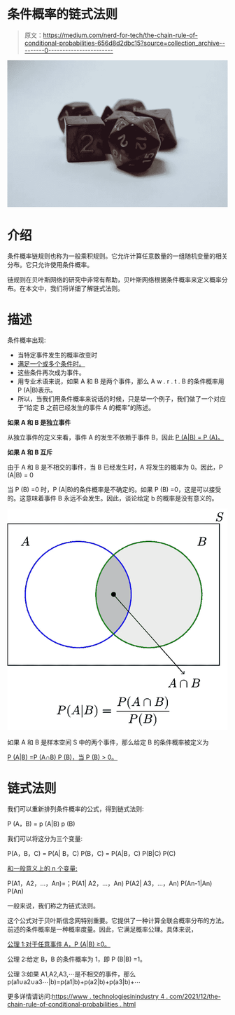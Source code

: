 # 条件概率的链式法则

> 原文：<https://medium.com/nerd-for-tech/the-chain-rule-of-conditional-probabilities-656d8d2dbc15?source=collection_archive---------0----------------------->

![](img/2f6121123b82bfc32f81a6f6d6307708.png)

# 介绍

条件概率链规则也称为一般乘积规则。它允许计算任意数量的一组随机变量的相关分布。它只允许使用条件概率。

链规则在贝叶斯网络的研究中非常有帮助，贝叶斯网络根据条件概率来定义概率分布。在本文中，我们将详细了解链式法则。

# 描述

条件概率出现:

*   当特定事件发生的概率改变时
*   [满足一个或多个条件时。](https://www.technologiesinindustry4.com/2021/12/ensemble-methods-in-deep-learning.html)
*   这些条件再次成为事件。
*   用专业术语来说，如果 A 和 B 是两个事件，那么 A w . r . t . B 的条件概率用 P (A|B)表示。
*   所以，当我们用条件概率来说话的时候，只是举一个例子，我们做了一个对应于“给定 B 之前已经发生的事件 A 的概率”的陈述。

**如果 A 和 B 是独立事件**

从独立事件的定义来看，事件 A 的发生不依赖于事件 B，因此 [P (A|B) = P (A)。](https://www.technologiesinindustry4.com/)

**如果 A 和 B 互斥**

由于 A 和 B 是不相交的事件，当 B 已经发生时，A 将发生的概率为 0。因此，P (A|B) = 0

当 P (B) =0 时，P (A|B)的条件概率是不确定的。如果 P (B) =0，这是可以接受的。这意味着事件 B 永远不会发生。因此，谈论给定 b 的概率是没有意义的。

![](img/677cd6f3a0221d5c3724c01391476814.png)

如果 A 和 B 是样本空间 S 中的两个事件，那么给定 B 的条件概率被定义为

[P (A|B) =P (A∩B) P (B)，当 P (B) > 0。](https://www.technologiesinindustry4.com/2021/12/ensemble-methods-in-deep-learning.html)

# 链式法则

我们可以重新排列条件概率的公式，得到链式法则:

P (A，B) = p (A|B) p (B)

我们可以将这分为三个变量:

P(A，B，C) = P(A| B，C) P(B，C) = P(A|B，C) P(B|C) P(C)

[和一般意义上的 n 个变量:](https://www.technologiesinindustry4.com/2021/12/ensemble-methods-in-deep-learning.html)

P(A1，A2，…，An)=；P(A1| A2，…，An) P(A2| A3，…，An) P(An-1|An) P(An)

一般来说，我们称之为链式法则。

这个公式对于贝叶斯信念网特别重要。它提供了一种计算全联合概率分布的方法。前述的条件概率是一种概率度量。因此，它满足概率公理。具体来说，

[公理 1:对于任意事件 A，P (A|B) ≥0。](https://www.technologiesinindustry4.com/)

公理 2:给定 B，B 的条件概率为 1，即 P (B|B) =1。

公理 3:如果 A1,A2,A3,⋯是不相交的事件，那么 p(a1∪a2∪a3⋯|b)=p(a1|b)+p(a2|b)+p(a3|b)+⋯

更多详情请访问:[https://www . technologiesinindustry 4 . com/2021/12/the-chain-rule-of-conditional-probabilities . html](https://www.technologiesinindustry4.com/2021/12/the-chain-rule-of-conditional-probabilities.html)